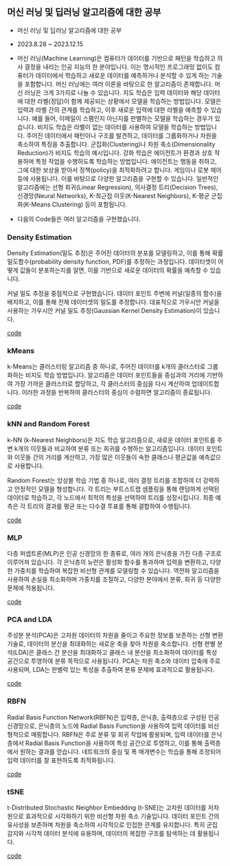 ## 머신 러닝 및 딥러닝 알고리즘에 대한 공부

- 머신 러닝 및 딥러닝 알고리즘에 대한 공부
- 2023.8.28 ~ 2023.12.15
- 머신 러닝(Machine Learning)은 컴퓨터가 데이터를 기반으로 패턴을 학습하고 의사 결정을 내리는 인공 지능의 한 분야입니다. 이는 명시적인 프로그래밍 없이도 컴퓨터가 데이터에서 학습하고 새로운 데이터를 예측하거나 분석할 수 있게 하는 기술을 포함합니다.
머신 러닝에는 여러 이론을 바탕으로 한 알고리즘이 존재합니다. 머신 러닝은 크게 3가지로 나눌 수 있습니다. 지도 학습은 입력 데이터와 해당 데이터에 대한 라벨(정답)이 함께 제공되는 상황에서 모델을 학습하는 방법입니다. 모델은 입력과 라벨 간의 관계를 학습하고, 이후 새로운 입력에 대한 라벨을 예측할 수 있습니다. 예를 들어, 이메일이 스팸인지 아닌지를 판별하는 모델을 학습하는 경우가 있습니다. 비지도 학습은 라벨이 없는 데이터를 사용하여 모델을 학습하는 방법입니다. 주어진 데이터에서 패턴이나 구조를 발견하고, 데이터를 그룹화하거나 차원을 축소하여 특징을 추출합니다. 군집화(Clustering)나 차원 축소(Dimensionality Reduction)가 비지도 학습의 예시입니다. 강화 학습은 에이전트가 환경과 상호 작용하며 특정 작업을 수행하도록 학습하는 방법입니다. 에이전트는 행동을 취하고, 그에 대한 보상을 받아서 정책(policy)을 최적화하려고 합니다. 게임이나 로봇 제어 등에 사용됩니다.
이를 바탕으로 다양한 알고리즘을 구현할 수 있습니다. 일반적인 알고리즘에는 선형 회귀(Linear Regression), 의사결정 트리(Decision Trees), 신경망(Neural Networks), K-최근접 이웃(K-Nearest Neighbors), K-평균 군집화(K-Means Clustering) 등이 포함됩니다.

- 다음의 Code들은 여러 알고리즘을 구현했습니다. 

### Density Estimation 

Density Estimation(밀도 추정)은 주어진 데이터의 분포를 모델링하고, 이를 통해 확률밀도함수(probability density function, PDF)를 추정하는 과정입니다. 데이터셋이 어떻게 값들이 분포하는지를 알면, 이를 기반으로 새로운 데이터의 확률을 예측할 수 있습니다.

커널 밀도 추정을 중점적으로 구현했습니다. 데이터 포인트 주변에 커널(일종의 함수)을 배치하고, 이를 통해 전체 데이터셋의 밀도를 추정합니다. 대표적으로 가우시안 커널을 사용하는 가우시안 커널 밀도 추정(Gaussian Kernel Density Estimation)이 있습니다.

[code](./density%20estimation.ipynb)

### kMeans

k-Means는 클러스터링 알고리즘 중 하나로, 주어진 데이터를 k개의 클러스터로 그룹화하는 비지도 학습 방법입니다. 알고리즘은 데이터 포인트들을 중심과의 거리에 기반하여 가장 가까운 클러스터로 할당하고, 각 클러스터의 중심을 다시 계산하여 업데이트합니다. 이러한 과정을 반복하여 클러스터의 중심이 수렴하면 알고리즘이 종료됩니다.

[code](./kMeans.ipynb)

### kNN and Random Forest

k-NN (k-Nearest Neighbors)은 지도 학습 알고리즘으로, 새로운 데이터 포인트를 주변 k개의 이웃들과 비교하여 분류 또는 회귀를 수행하는 알고리즘입니다. 데이터 포인트와 이웃들 간의 거리를 계산하고, 가장 많은 이웃들이 속한 클래스나 평균값을 예측값으로 사용합니다.

Random Forest는 앙상블 학습 기법 중 하나로, 여러 결정 트리를 조합하여 더 강력하고 안정적인 모델을 형성합니다. 각 트리는 부트스트랩 샘플링을 통해 랜덤하게 선택된 데이터로 학습하고, 각 노드에서 최적의 특성을 선택하여 트리를 성장시킵니다. 최종 예측은 각 트리의 결과를 평균 또는 다수결 투표를 통해 결합하여 수행됩니다.

[code](./kNN%20and%20Random%20Forest.ipynb)

### MLP

다층 퍼셉트론(MLP)은 인공 신경망의 한 종류로, 여러 개의 은닉층을 가진 다층 구조로 이루어져 있습니다. 각 은닉층의 뉴런은 활성화 함수를 통과하며 입력을 변환하고, 다양한 가중치를 학습하여 복잡한 비선형 관계를 모델링할 수 있습니다. 역전파 알고리즘을 사용하여 손실을 최소화하며 가중치를 조절하고, 다양한 분야에서 분류, 회귀 등 다양한 문제에 적용됩니다.

[code](./MLP.ipynb)

### PCA and LDA

주성분 분석(PCA)은 고차원 데이터의 차원을 줄이고 주요한 정보를 보존하는 선형 변환 기술로, 데이터의 분산을 최대화하는 새로운 축을 찾아 차원을 축소합니다. 선형 판별 분석(LDA)은 클래스 간 분산을 최대화하고 클래스 내 분산을 최소화하여 데이터를 특성 공간으로 투영하여 분류 목적으로 사용됩니다. PCA는 차원 축소와 데이터 압축에 주로 사용되며, LDA는 판별력 있는 특성을 추출하여 분류 문제에 효과적으로 활용됩니다.

[code](./PCA%20and%20LDA.ipynb)

### RBFN

Radial Basis Function Network(RBFN)은 입력층, 은닉층, 출력층으로 구성된 인공 신경망으로, 은닉층의 노드에 Radial Basis Function을 사용하여 입력 데이터를 비선형적으로 매핑합니다. RBFN은 주로 분류 및 회귀 작업에 활용되며, 입력 데이터를 은닉층에서 Radial Basis Function을 사용하여 특성 공간으로 투영하고, 이를 통해 출력층에서 원하는 결과를 얻습니다. 네트워크의 중심 및 폭 매개변수는 학습을 통해 조정되어 입력 데이터를 잘 표현하도록 최적화됩니다.

[code](./RBFN.ipynb)

### tSNE

t-Distributed Stochastic Neighbor Embedding (t-SNE)는 고차원 데이터를 저차원으로 효과적으로 시각화하기 위한 비선형 차원 축소 기술입니다. 데이터 포인트 간의 유사성을 보존하며 차원을 축소하여 시각적으로 인접한 관계를 유지합니다. 특히 군집 감지와 시각적 데이터 분석에 유용하며, 데이터의 복잡한 구조를 탐색하는 데 활용됩니다.

[code](./tSNE.ipynb)